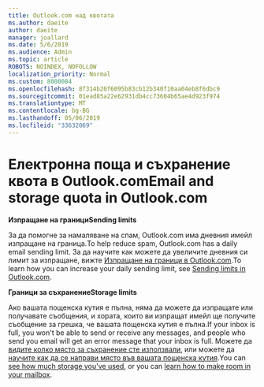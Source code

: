 ```yaml
---
title: Outlook.com над квотата
ms.author: daeite
author: daeite
manager: joallard
ms.date: 5/6/2019
ms.audience: Admin
ms.topic: article
ROBOTS: NOINDEX, NOFOLLOW
localization_priority: Normal
ms.custom: 8000084
ms.openlocfilehash: 8f314b20f6095b83cb12b340f10aa04eb8f6dbc9
ms.sourcegitcommit: 01ead85a22e62931db4cc73604b65ae4d923f974
ms.translationtype: MT
ms.contentlocale: bg-BG
ms.lasthandoff: 05/06/2019
ms.locfileid: "33632069"
---
```

# <a name="email-and-storage-quota-in-outlookcom"></a><span data-ttu-id="efbfc-102">Електронна поща и съхранение квота в Outlook.com</span><span class="sxs-lookup"><span data-stu-id="efbfc-102">Email and storage quota in Outlook.com</span></span>

<span data-ttu-id="efbfc-103">**Изпращане на граници**</span><span class="sxs-lookup"><span data-stu-id="efbfc-103">**Sending limits**</span></span>

<span data-ttu-id="efbfc-104">За да помогне за намаляване на спам, Outlook.com има дневния имейл изпращане на граница.</span><span class="sxs-lookup"><span data-stu-id="efbfc-104">To help reduce spam, Outlook.com has a daily email sending limit.</span></span> <span data-ttu-id="efbfc-105">За да научите как можете да увеличите дневния си лимит за изпращане, вижте [Изпращане на граници в Outlook.com](https://support.office.com/article/279ee200-594c-40f0-9ec8-bb6af7735c2e).</span><span class="sxs-lookup"><span data-stu-id="efbfc-105">To learn how you can increase your daily sending limit, see [Sending limits in Outlook.com](https://support.office.com/article/279ee200-594c-40f0-9ec8-bb6af7735c2e).</span></span>

<span data-ttu-id="efbfc-106">**Граници за съхранение**</span><span class="sxs-lookup"><span data-stu-id="efbfc-106">**Storage limits**</span></span>

<span data-ttu-id="efbfc-107">Ако вашата пощенска кутия е пълна, няма да можете да изпращате или получавате съобщения, и хората, които ви изпращат имейл ще получите съобщение за грешка, че вашата пощенска кутия е пълна.</span><span class="sxs-lookup"><span data-stu-id="efbfc-107">If your inbox is full, you won't be able to send or receive any messages, and people who send you email will get an error message that your inbox is full.</span></span> <span data-ttu-id="efbfc-108">Можете да [видите колко място за съхранение сте използвали](https://go.microsoft.com/fwlink/?linkid=2052089), или можете да [научите как да се направи място във вашата пощенска кутия](https://support.office.com/article/7ac99134-69e5-4619-ac0b-2d313bba5e9e).</span><span class="sxs-lookup"><span data-stu-id="efbfc-108">You can [see how much storage you've used](https://go.microsoft.com/fwlink/?linkid=2052089), or you can [learn how to make room in your mailbox](https://support.office.com/article/7ac99134-69e5-4619-ac0b-2d313bba5e9e).</span></span>